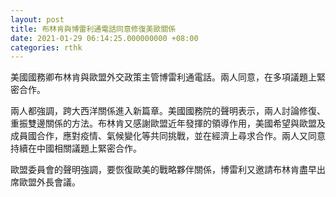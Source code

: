 ```yaml
---
layout: post
title: 布林肯與博雷利通電話同意修復美歐關係
date: 2021-01-29 06:14:25.000000000 +08:00
categories: rthk
---
```


美國國務卿布林肯與歐盟外交政策主管博雷利通電話。兩人同意，在多項議題上緊密合作。

兩人都強調，跨大西洋關係進入新篇章。美國國務院的聲明表示，兩人討論修復、重振雙邊關係的方法。布林肯又感謝歐盟近年發揮的領導作用，美國希望與歐盟及成員國合作，應對疫情、氣候變化等共同挑戰，並在經濟上尋求合作。兩人又同意持續在中國相關議題上緊密合作。

歐盟委員會的聲明強調，要恢復歐美的戰略夥伴關係，博雷利又邀請布林肯盡早出席歐盟外長會議。
